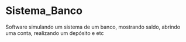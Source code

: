 # Sistema_Banco
Software simulando um sistema de um banco, mostrando saldo, abrindo uma conta, realizando um depósito e etc
